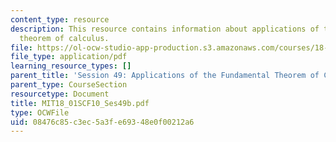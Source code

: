 ```yaml
---
content_type: resource
description: This resource contains information about applications of the fundamental
  theorem of calculus.
file: https://ol-ocw-studio-app-production.s3.amazonaws.com/courses/18-01sc-single-variable-calculus-fall-2010/08476c85c3ec5a3fe69348e0f00212a6_MIT18_01SCF10_Ses49b.pdf
file_type: application/pdf
learning_resource_types: []
parent_title: 'Session 49: Applications of the Fundamental Theorem of Calculus'
parent_type: CourseSection
resourcetype: Document
title: MIT18_01SCF10_Ses49b.pdf
type: OCWFile
uid: 08476c85-c3ec-5a3f-e693-48e0f00212a6
---
```


